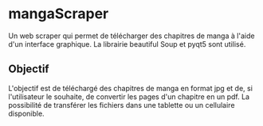 # mangaScraper

Un web scraper qui permet de télécharger des chapitres de manga à l'aide d'un interface graphique. 
La librairie beautiful Soup et pyqt5 sont utilisé.

## Objectif
L'objectif est de téléchargé des chapitres de manga en format jpg et de, si l'utilisateur le souhaite, 
de convertir les pages d'un chapitre en un pdf. La possibilité de transférer les fichiers dans une tablette ou un cellulaire
disponible.
